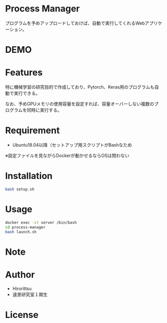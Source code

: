 # Process Manager

プログラムを予めアップロードしておけば、自動で実行してくれるWebアプリケーション。  

# DEMO


# Features

特に機械学習の研究目的で作成しており、Pytorch、Keras用のプログラムも自動で実行できる。

なお、予めGPUメモリの使用容量を設定すれば、容量オーバーしない複数のプログラムを同時に実行する。

# Requirement

* Ubuntu18.04以降（セットアップ用スクリプトがBashなため

※設定ファイルを見ながらDockerが動かせるならOSは問わない

# Installation

```bash
bash setup.sh
```

# Usage

```bash
docker exec -it server /bin/bash
cd process-manager
bash launch.sh
```

# Note

# Author

* Hirorittsu
* 遠里研究室１期生

# License



